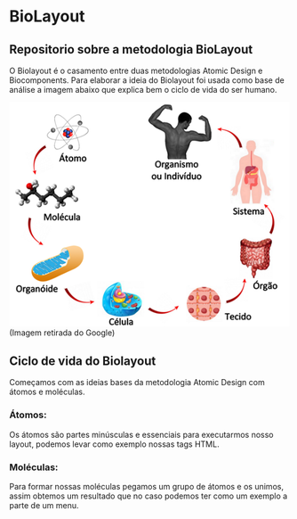# BioLayout
## Repositorio sobre a metodologia BioLayout

O Biolayout é o casamento entre duas metodologias Atomic Design e Biocomponents. Para elaborar a ideia do Biolayout foi usada como base de análise a imagem abaixo que explica bem o ciclo de vida do ser humano.

![Imagem_Biolayout](exemplobiolayout.png)
(Imagem retirada do Google)
## Ciclo de vida do Biolayout
   Começamos com as ideias bases da metodologia Atomic Design com átomos e moléculas.
### Átomos:
   Os átomos são partes minúsculas e essenciais para executarmos nosso layout, podemos levar como exemplo nossas tags HTML.
### Moléculas:
 Para formar nossas moléculas pegamos um grupo de átomos e os unimos, assim obtemos um resultado que no caso podemos ter como um exemplo a parte de um menu.
